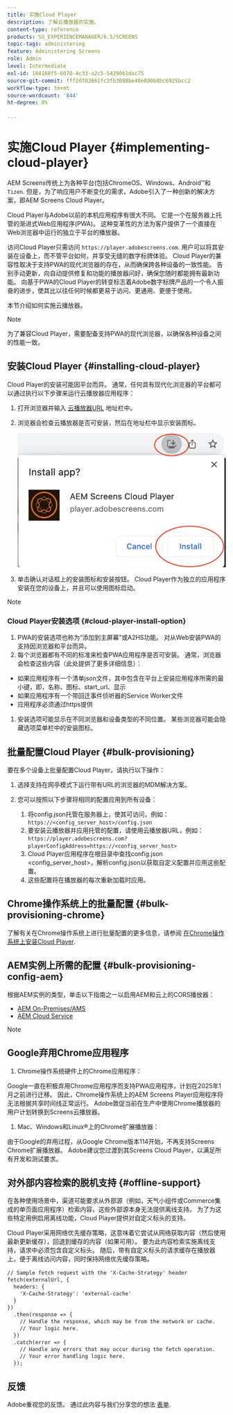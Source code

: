 ```yaml
---
title: 实施Cloud Player
description: 了解云播放器的实施。
content-type: reference
products: SG_EXPERIENCEMANAGER/6.5/SCREENS
topic-tags: administering
feature: Administering Screens
role: Admin
level: Intermediate
exl-id: 184168f5-6070-4c33-a2c5-5429061dac75
source-git-commit: fff2df02661fc3fb3098be40e090b8bc6925bcc2
workflow-type: tm+mt
source-wordcount: '844'
ht-degree: 0%

---
```


# 实施Cloud Player  {#implementing-cloud-player}

AEM Screens传统上为各种平台(包括ChromeOS、Windows、Android™和 `Tizen`. 但是，为了响应用户不断变化的需求，Adobe引入了一种创新的解决方案，即AEM Screens Cloud Player。

Cloud Player与Adobe以前的本机应用程序有很大不同。 它是一个在服务器上托管的渐进式Web应用程序(PWA)。 这种变革性的方法为客户提供了一个直接在Web浏览器中运行的独立于平台的播放器。

访问Cloud Player只需访问 `https://player.adobescreens.com`. 用户可以将其安装在设备上，而不管平台如何，并享受无缝的数字标牌体验。 Cloud Player的兼容性取决于支持PWA的现代浏览器的存在，从而确保跨各种设备的一致性能。 告别手动更新，向自动提供修复和功能的播放器问好，确保您随时都能拥有最新功能。 向基于PWA的Cloud Player的转变标志着Adobe数字标牌产品的一个令人振奋的进步，使其比以往任何时候都更易于访问、更通用、更便于使用。

本节介绍如何实施云播放器。

>[!NOTE]
>
>为了兼容Cloud Player，需要配备支持PWA的现代浏览器，以确保各种设备之间的性能一致。

## 安装Cloud Player {#installing-cloud-player}

Cloud Player的安装可能因平台而异。 通常，任何具有现代化浏览器的平台都可以通过执行以下步骤来运行云播放器应用程序：

1. 打开浏览器并输入 [云播放器URL](https://player.adobescreens.com/content/dam/universal-player/firmware.html) 地址栏中。
1. 浏览器会检查云播放器是否可安装，然后在地址栏中显示安装图标。

   ![图像](/help/user-guide/assets/cloud-player-install.png)

1. 单击确认对话框上的安装图标和安装按钮。 Cloud Player作为独立的应用程序安装在您的设备上，并且可以使用图标启动。

>[!NOTE]
>
>### Cloud Player安装选项 {#cloud-player-install-option}
>
1. PWA的安装选项也称为“添加到主屏幕”或A2HS功能。 对从Web安装PWA的支持因浏览器和平台而异。
1. 每个浏览器都有不同的标准来检查PWA应用程序是否可安装。 通常，浏览器会检查这些内容（此处提供了更多详细信息）：
>
* 如果应用程序有一个清单json文件，其中包含在平台上安装应用程序所需的最小键，即，名称、图标、start_url、显示
* 如果应用程序有一个带回迁事件侦听器的Service Worker文件
* 应用程序必须通过https提供
>
1. 安装选项可能显示在不同浏览器和设备类型的不同位置。 某些浏览器可能会隐藏选项菜单栏中的安装图标。

## 批量配置Cloud Player {#bulk-provisioning}

要在多个设备上批量配置Cloud Player，请执行以下操作：

1. 选择支持在网亭模式下运行带有URL的浏览器的MDM解决方案。
1. 您可以按照以下步骤将相同的配置应用到所有设备：

   1. 将config.json托管在服务器上，使其可访问，例如： `https://<config_server_host>/config.json`
   1. 要安装云播放器并应用托管的配置，请使用云播放器URL，例如： `https://player.adobescreens.com?playerConfigAddress=https://<config_server_host>`
   1. Cloud Player应用程序在根目录中查找config.json &lt;config_server_host>，解析config.json以获取自定义配置并应用这些配置。
   1. 这些配置将在播放器的每次重新加载时应用。

## Chrome操作系统上的批量配置 {#bulk-provisioning-chrome}

了解有关在Chrome操作系统上进行批量配置的更多信息，请参阅 [在Chrome操作系统上安装Cloud Player](https://www.adobe.com/go/aem_screens_cloud_player_en).

## AEM实例上所需的配置 {#bulk-provisioning-config-aem}

根据AEM实例的类型，单击以下指南之一以启用AEM和云上的CORS播放器：
* [AEM On-Premises/AMS](https://www.adobe.com/go/aem_screens_cors_ams_en)
* [AEM Cloud Service](https://www.adobe.com/go/aem_screens_cors_aemaacs_en)

>[!NOTE]
>
## Google弃用Chrome应用程序
>
1. Chrome操作系统硬件上的Chrome应用程序：
>
Google一直在积极弃用Chrome应用程序而支持PWA应用程序，计划在2025年1月之前进行迁移。 因此，Chrome操作系统上的AEM Screens Player应用程序将无法根据共享时间线正常运行。 Adobe敦促当前在生产中使用Chrome播放器的用户计划转换到Screens云播放器。
>
1. Mac、Windows和Linux®上的Chrome扩展播放器：
>
由于Google的弃用过程，从Google Chrome版本114开始，不再支持Screens Chrome扩展播放器。 Adobe建议您过渡到其Screens Cloud Player，以满足所有开发和测试要求。

## 对外部内容检索的脱机支持 {#offline-support}

在各种使用场景中，渠道可能要求从外部源（例如，天气小组件或Commerce集成的单页面应用程序）检索内容，这些外部源本身无法提供离线支持。 为了为这些特定用例启用离线功能，Cloud Player提供对自定义标头的支持。

Cloud Player采用网络优先缓存策略，这意味着它尝试从网络获取内容（然后使用最新更新缓存），回退到缓存的内容（如果可用）。 要为此内容检索实施离线支持，请求中必须包含自定义标头。 随后，带有自定义标头的请求缓存在播放器上，便于离线访问内容，同时保持网络优先缓存策略。

```
// Sample fetch request with the 'X-Cache-Strategy' header
fetch(externalUrl, {
  headers: {
    'X-Cache-Strategy': 'external-cache'
  }
})
  .then(response => {
    // Handle the response, which may be from the network or cache.
    // Your logic here.
  })
  .catch(error => {
    // Handle any errors that may occur during the fetch operation.
    // Your error handling logic here.
  }); 
```

## 反馈

Adobe重视您的反馈。 通过此内容与我们分享您的想法 [表单](https://forms.office.com/pages/responsepage.aspx?id=Wht7-jR7h0OUrtLBeN7O4TFE0b_GjstOj6I1uGs9vLpURVdWWklQQTZZRTFVNEhRVlBWWldMWlJXOC4u).
